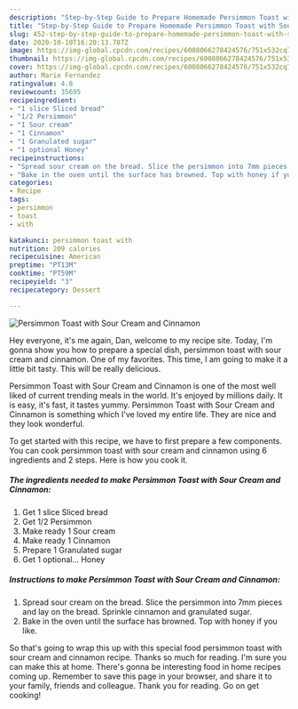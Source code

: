 ```yaml
---
description: "Step-by-Step Guide to Prepare Homemade Persimmon Toast with Sour Cream and Cinnamon"
title: "Step-by-Step Guide to Prepare Homemade Persimmon Toast with Sour Cream and Cinnamon"
slug: 452-step-by-step-guide-to-prepare-homemade-persimmon-toast-with-sour-cream-and-cinnamon
date: 2020-10-10T16:20:13.707Z
image: https://img-global.cpcdn.com/recipes/6008066278424576/751x532cq70/persimmon-toast-with-sour-cream-and-cinnamon-recipe-main-photo.jpg
thumbnail: https://img-global.cpcdn.com/recipes/6008066278424576/751x532cq70/persimmon-toast-with-sour-cream-and-cinnamon-recipe-main-photo.jpg
cover: https://img-global.cpcdn.com/recipes/6008066278424576/751x532cq70/persimmon-toast-with-sour-cream-and-cinnamon-recipe-main-photo.jpg
author: Marie Fernandez
ratingvalue: 4.8
reviewcount: 35695
recipeingredient:
- "1 slice Sliced bread"
- "1/2 Persimmon"
- "1 Sour cream"
- "1 Cinnamon"
- "1 Granulated sugar"
- "1 optional Honey"
recipeinstructions:
- "Spread sour cream on the bread. Slice the persimmon into 7mm pieces and lay on the bread. Sprinkle cinnamon and granulated sugar."
- "Bake in the oven until the surface has browned. Top with honey if you like."
categories:
- Recipe
tags:
- persimmon
- toast
- with

katakunci: persimmon toast with 
nutrition: 209 calories
recipecuisine: American
preptime: "PT13M"
cooktime: "PT59M"
recipeyield: "3"
recipecategory: Dessert

---
```



![Persimmon Toast with Sour Cream and Cinnamon](https://img-global.cpcdn.com/recipes/6008066278424576/751x532cq70/persimmon-toast-with-sour-cream-and-cinnamon-recipe-main-photo.jpg)

Hey everyone, it's me again, Dan, welcome to my recipe site. Today, I'm gonna show you how to prepare a special dish, persimmon toast with sour cream and cinnamon. One of my favorites. This time, I am going to make it a little bit tasty. This will be really delicious.



Persimmon Toast with Sour Cream and Cinnamon is one of the most well liked of current trending meals in the world. It's enjoyed by millions daily. It is easy, it's fast, it tastes yummy. Persimmon Toast with Sour Cream and Cinnamon is something which I've loved my entire life. They are nice and they look wonderful.


To get started with this recipe, we have to first prepare a few components. You can cook persimmon toast with sour cream and cinnamon using 6 ingredients and 2 steps. Here is how you cook it.

<!--inarticleads1-->

##### The ingredients needed to make Persimmon Toast with Sour Cream and Cinnamon:

1. Get 1 slice Sliced bread
1. Get 1/2 Persimmon
1. Make ready 1 Sour cream
1. Make ready 1 Cinnamon
1. Prepare 1 Granulated sugar
1. Get 1 optional... Honey




<!--inarticleads2-->

##### Instructions to make Persimmon Toast with Sour Cream and Cinnamon:

1. Spread sour cream on the bread. Slice the persimmon into 7mm pieces and lay on the bread. Sprinkle cinnamon and granulated sugar.
1. Bake in the oven until the surface has browned. Top with honey if you like.




So that's going to wrap this up with this special food persimmon toast with sour cream and cinnamon recipe. Thanks so much for reading. I'm sure you can make this at home. There's gonna be interesting food in home recipes coming up. Remember to save this page in your browser, and share it to your family, friends and colleague. Thank you for reading. Go on get cooking!

